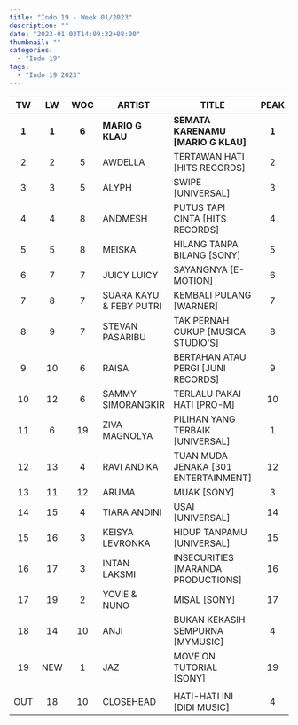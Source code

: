 ```yaml
---
title: "Indo 19 - Week 01/2023"
description: ""
date: "2023-01-03T14:09:32+08:00"
thumbnail: ""
categories:
  - "Indo 19"
tags:
  - "Indo 19 2023"
---
```

<!--more-->
|TW|LW|WOC|ARTIST|TITLE|PEAK|
|:----:|:----:|:----:|----|----|:----:|
|**1**|**1**|**6**|**MARIO G KLAU**|**SEMATA KARENAMU [MARIO G KLAU]**|**1**|
|2|2|5|AWDELLA|TERTAWAN HATI [HITS RECORDS]|2|
|3|3|5|ALYPH|SWIPE [UNIVERSAL]|3|
|4|4|8|ANDMESH|PUTUS TAPI CINTA [HITS RECORDS]|4|
|5|5|8|MEISKA|HILANG TANPA BILANG [SONY]|5|
|6|7|7|JUICY LUICY|SAYANGNYA [E-MOTION]|6|
|7|8|7|SUARA KAYU & FEBY PUTRI|KEMBALI PULANG [WARNER]|7|
|8|9|7|STEVAN PASARIBU|TAK PERNAH CUKUP [MUSICA STUDIO'S]|8|
|9|10|6|RAISA|BERTAHAN ATAU PERGI [JUNI RECORDS]|9|
|10|12|6|SAMMY SIMORANGKIR|TERLALU PAKAI HATI [PRO-M]|10|
|11|6|19|ZIVA MAGNOLYA|PILIHAN YANG TERBAIK [UNIVERSAL]|1|
|12|13|4|RAVI ANDIKA|TUAN MUDA JENAKA [301 ENTERTAINMENT]|12|
|13|11|12|ARUMA|MUAK [SONY]|3|
|14|15|4|TIARA ANDINI|USAI [UNIVERSAL]|14|
|15|16|3|KEISYA LEVRONKA|HIDUP TANPAMU [UNIVERSAL]|15|
|16|17|3|INTAN LAKSMI|INSECURITIES [MARANDA PRODUCTIONS]|16|
|17|19|2|YOVIE & NUNO|MISAL [SONY]|17|
|18|14|10|ANJI|BUKAN KEKASIH SEMPURNA [MYMUSIC]|4|
|19|NEW|1|JAZ|MOVE ON TUTORIAL [SONY]|19|
| | | | | | |
|OUT|18|10|CLOSEHEAD|HATI-HATI INI [DIDI MUSIC]|4|